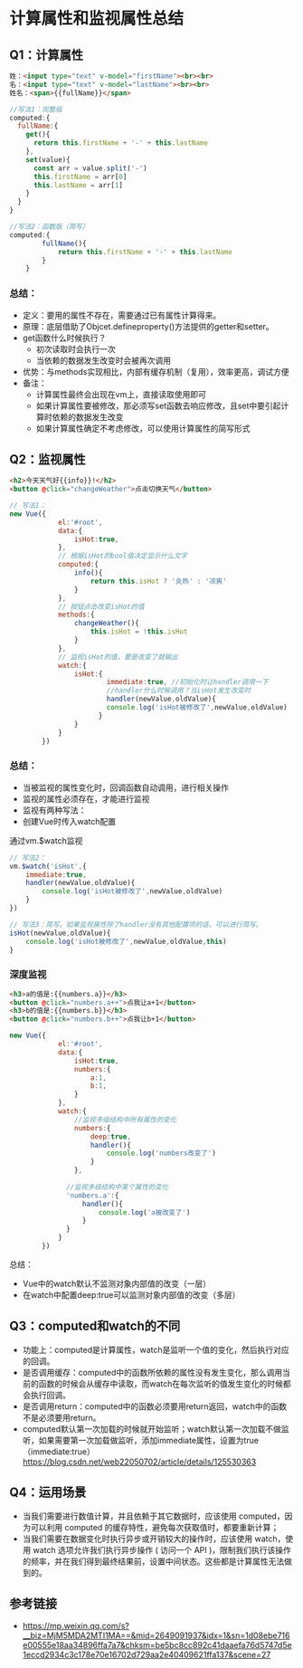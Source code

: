 # 计算属性和监视属性总结

## Q1：计算属性
```html
姓：<input type="text" v-model="firstName"><br><br>
名：<input type="text" v-model="lastName"><br><br>
姓名：<span>{{fullName}}</span>
```
```javascript
//写法1：完整版
computed:{
  fullName:{
    get(){
      return this.firstName + '-' + this.lastName
    },
    set(value){
      const arr = value.split('-')
      this.firstName = arr[0]
      this.lastName = arr[1]
    }
  }
}
```
```javascript
//写法2：函数版（简写）
computed:{
    	fullName(){
		    return this.firstName + '-' + this.lastName
    	}
    }
```
### 总结：
- 定义：要用的属性不存在，需要通过已有属性计算得来。
- 原理：底层借助了Objcet.defineproperty()方法提供的getter和setter。
- get函数什么时候执行？
  - 初次读取时会执行一次
  - 当依赖的数据发生改变时会被再次调用
- 优势：与methods实现相比，内部有缓存机制（复用），效率更高，调试方便
- 备注：
  - 计算属性最终会出现在vm上，直接读取使用即可
  - 如果计算属性要被修改，那必须写set函数去响应修改，且set中要引起计算时依赖的数据发生改变
  - 如果计算属性确定不考虑修改，可以使用计算属性的简写形式

## Q2：监视属性
```html
<h2>今天天气好{{info}}!</h2>
<button @click="changeWeather">点击切换天气</button>
```
```javascript
// 写法1：
new Vue({
            el:'#root', 
            data:{ 
                isHot:true,
            },
            // 根据isHot的bool值决定显示什么文字
            computed:{
                info(){
                    return this.isHot ? '炎热' : '凉爽' 
                }
            },
            // 按钮点击改变isHot的值
            methods:{
				changeWeather(){
					this.isHot = !this.isHot
				}
			},
            // 监视isHot的值，要是改变了就输出
            watch:{
                isHot:{
                        immediate:true, //初始化时让handler调用一下
                        //handler什么时候调用？当isHot发生改变时
                        handler(newValue,oldValue){
                        console.log('isHot被修改了',newValue,oldValue)
                      }
                }
            }
        })
```
### 总结：
- 当被监视的属性变化时，回调函数自动调用，进行相关操作
- 监视的属性必须存在，才能进行监视
- 监视有两种写法：
- 创建Vue时传入watch配置

通过vm.$watch监视
```javascript
// 写法2：
vm.$watch('isHot',{
	immediate:true,
	handler(newValue,oldValue){
		console.log('isHot被修改了',newValue,oldValue)
	}
})
```
```javascript
// 写法3：简写。如果监视属性除了handler没有其他配置项的话，可以进行简写。
isHot(newValue,oldValue){
    console.log('isHot被修改了',newValue,oldValue,this)
}
```
### 深度监视
```html
<h3>a的值是:{{numbers.a}}</h3>
<button @click="numbers.a++">点我让a+1</button>
<h3>b的值是:{{numbers.b}}</h3>
<button @click="numbers.b++">点我让b+1</button>
```
```javascript
new Vue({
            el:'#root', 
            data:{ 
                isHot:true,
                numbers:{
                    a:1,
                    b:1,
                }
            },
            watch:{
                //监视多级结构中所有属性的变化
                numbers:{
                    deep:true,
                    handler(){
                        console.log('numbers改变了')
                    }
                },
              
              //监视多级结构中某个属性的变化
              'numbers.a':{
                  handler(){
                      console.log('a被改变了')
                  }
              } 
            }
        })
```
总结：
- Vue中的watch默认不监测对象内部值的改变（一层）
- 在watch中配置deep:true可以监测对象内部值的改变（多层）

## Q3：computed和watch的不同
- 功能上：computed是计算属性，watch是监听一个值的变化，然后执行对应的回调。
- 是否调用缓存：computed中的函数所依赖的属性没有发生变化，那么调用当前的函数的时候会从缓存中读取，而watch在每次监听的值发生变化的时候都会执行回调。
- 是否调用return：computed中的函数必须要用return返回，watch中的函数不是必须要用return。
- computed默认第一次加载的时候就开始监听；watch默认第一次加载不做监听，如果需要第一次加载做监听，添加immediate属性，设置为true（immediate:true）
  https://blog.csdn.net/web22050702/article/details/125530363

## Q4：运用场景
- 当我们需要进行数值计算，并且依赖于其它数据时，应该使用 computed，因为可以利用 computed 的缓存特性，避免每次获取值时，都要重新计算；
- 当我们需要在数据变化时执行异步或开销较大的操作时，应该使用 watch，使用 watch 选项允许我们执行异步操作 ( 访问一个 API )，限制我们执行该操作的频率，并在我们得到最终结果前，设置中间状态。这些都是计算属性无法做到的。

## 参考链接
- https://mp.weixin.qq.com/s?__biz=MjM5MDA2MTI1MA==&mid=2649091937&idx=1&sn=1d08ebe716e00555e18aa34896ffa7a7&chksm=be5bc8cc892c41daaefa76d5747d5e1eccd2934c3c178e70e16702d729aa2e40409621ffa137&scene=27
